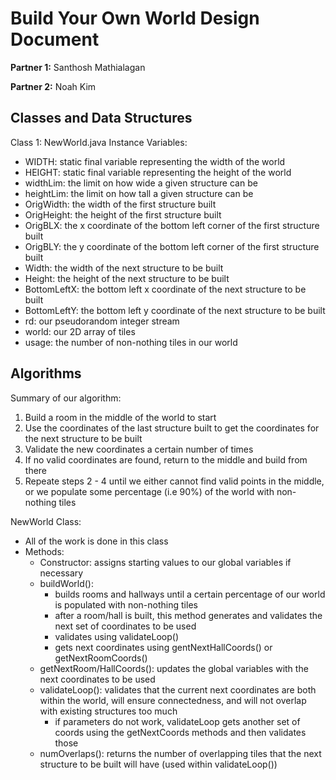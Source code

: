 # Build Your Own World Design Document

**Partner 1:**
Santhosh Mathialagan

**Partner 2:**
Noah Kim

## Classes and Data Structures
Class 1: NewWorld.java
Instance Variables:
   - WIDTH: static final variable representing the width of the world
   - HEIGHT: static final variable representing the height of the world
   - widthLim: the limit on how wide a given structure can be
   - heightLim: the limit on how tall a given structure can be
   - OrigWidth: the width of the first structure built
   - OrigHeight: the height of the first structure built 
   - OrigBLX: the x coordinate of the bottom left corner of the first structure built 
   - OrigBLY: the y coordinate of the bottom left corner of the first structure built
   - Width: the width of the next structure to be built
   - Height: the height of the next structure to be built
   - BottomLeftX: the bottom left x coordinate of the next structure to be built
   - BottomLeftY: the bottom left y coordinate of the next structure to be built
   - rd: our pseudorandom integer stream 
   - world: our 2D array of tiles
   - usage: the number of non-nothing tiles in our world

## Algorithms
Summary of our algorithm:
1. Build a room in the middle of the world to start
2. Use the coordinates of the last structure built to get the coordinates for the next structure to be built
3. Validate the new coordinates a certain number of times
4. If no valid coordinates are found, return to the middle and build from there
5. Repeate steps 2 - 4 until we either cannot find valid points in the middle, or we populate some percentage (i.e 90%) of the world with non-nothing tiles
   
NewWorld Class:
   - All of the work is done in this class
   - Methods:
      - Constructor: assigns starting values to our global variables if necessary
      - buildWorld():
           - builds rooms and hallways until a certain percentage of our world is populated with non-nothing tiles
           - after a room/hall is built, this method generates and validates the next set of coordinates to be used
           - validates using validateLoop()
           - gets next coordinates using gentNextHallCoords()  or getNextRoomCoords()
     - getNextRoom/HallCoords(): updates the global variables with the next coordinates to be used
     - validateLoop(): validates that the current next coordinates are both within the world, will ensure connectedness, and will not overlap with existing structures too much
         - if parameters do not work, validateLoop gets another set of coords using the getNextCoords methods and then validates those
      - numOverlaps(): returns the number of overlapping tiles that the next structure to be built will have (used within validateLoop())


         


